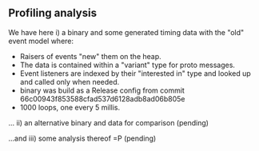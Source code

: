 ## Profiling analysis

We have here i) a binary and some generated timing data with the "old" event model where:
- Raisers of events "new" them on the heap.
- The data is contained within a "variant" type for proto messages.
- Event listeners are indexed by their "interested in" type and looked up and called only when needed.
- binary was build as a Release config from commit 66c00943f853588cfad537d6128adb8ad06b805e 
- 1000 loops, one every 5 millis.

... ii) an alternative binary and data for comparison (pending)

...and iii) some analysis thereof =P (pending)